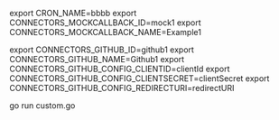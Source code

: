 

export CRON_NAME=bbbb
export CONNECTORS_MOCKCALLBACK_ID=mock1
export CONNECTORS_MOCKCALLBACK_NAME=Example1

export CONNECTORS_GITHUB_ID=github1
export CONNECTORS_GITHUB_NAME=Github1
export CONNECTORS_GITHUB_CONFIG_CLIENTID=clientId
export CONNECTORS_GITHUB_CONFIG_CLIENTSECRET=clientSecret
export CONNECTORS_GITHUB_CONFIG_REDIRECTURI=redirectURI

go run custom.go
